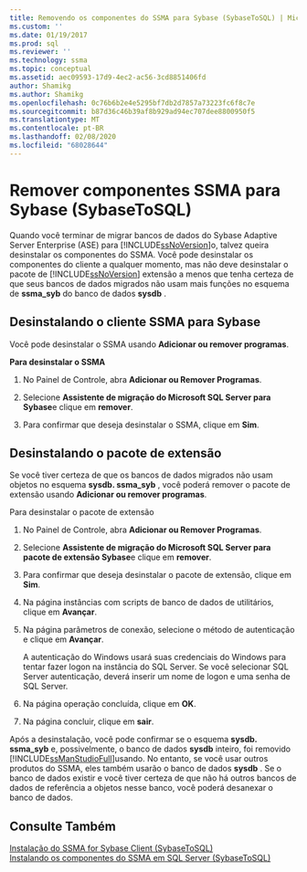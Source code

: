 ```yaml
---
title: Removendo os componentes do SSMA para Sybase (SybaseToSQL) | Microsoft Docs
ms.custom: ''
ms.date: 01/19/2017
ms.prod: sql
ms.reviewer: ''
ms.technology: ssma
ms.topic: conceptual
ms.assetid: aec09593-17d9-4ec2-ac56-3cd8851406fd
author: Shamikg
ms.author: Shamikg
ms.openlocfilehash: 0c76b6b2e4e5295bf7db2d7857a73223fc6f8c7e
ms.sourcegitcommit: b87d36c46b39af8b929ad94ec707dee8800950f5
ms.translationtype: MT
ms.contentlocale: pt-BR
ms.lasthandoff: 02/08/2020
ms.locfileid: "68028644"
---
```

# <a name="removing-ssma-for-sybase-components-sybasetosql"></a>Remover componentes SSMA para Sybase (SybaseToSQL)
Quando você terminar de migrar bancos de dados do Sybase Adaptive Server Enterprise (ASE) para [!INCLUDE[ssNoVersion](../../includes/ssnoversion-md.md)]o, talvez queira desinstalar os componentes do SSMA. Você pode desinstalar os componentes do cliente a qualquer momento, mas não deve desinstalar o pacote de [!INCLUDE[ssNoVersion](../../includes/ssnoversion-md.md)] extensão a menos que tenha certeza de que seus bancos de dados migrados não usam mais funções no esquema de **ssma_syb** do banco de dados **sysdb** .  
  
## <a name="uninstalling-the-ssma-for-sybase-client"></a>Desinstalando o cliente SSMA para Sybase  
Você pode desinstalar o SSMA usando **Adicionar ou remover programas**.  
  
**Para desinstalar o SSMA**  
  
1.  No Painel de Controle, abra **Adicionar ou Remover Programas**.  
  
2.  Selecione **Assistente de migração do Microsoft SQL Server para Sybase**e clique em **remover**.  
  
3.  Para confirmar que deseja desinstalar o SSMA, clique em **Sim**.  
  
## <a name="uninstalling-the-extension-pack"></a>Desinstalando o pacote de extensão  
Se você tiver certeza de que os bancos de dados migrados não usam objetos no esquema **sysdb. ssma_syb** , você poderá remover o pacote de extensão usando **Adicionar ou remover programas**.  
  
Para desinstalar o pacote de extensão  
  
1.  No Painel de Controle, abra **Adicionar ou Remover Programas**.  
  
2.  Selecione **Assistente de migração do Microsoft SQL Server para pacote de extensão Sybase**e clique em **remover**.  
  
3.  Para confirmar que deseja desinstalar o pacote de extensão, clique em **Sim**.  
  
4.  Na página instâncias com scripts de banco de dados de utilitários, clique em **Avançar**.  
  
5.  Na página parâmetros de conexão, selecione o método de autenticação e clique em **Avançar**.  
  
    A autenticação do Windows usará suas credenciais do Windows para tentar fazer logon na instância do SQL Server. Se você selecionar SQL Server autenticação, deverá inserir um nome de logon e uma senha de SQL Server.  
  
6.  Na página operação concluída, clique em **OK**.  
  
7.  Na página concluir, clique em **sair**.  
  
Após a desinstalação, você pode confirmar se o esquema **sysdb. ssma_syb** e, possivelmente, o banco de dados **sysdb** inteiro, foi removido [!INCLUDE[ssManStudioFull](../../includes/ssmanstudiofull-md.md)]usando. No entanto, se você usar outros produtos do SSMA, eles também usarão o banco de dados **sysdb** . Se o banco de dados existir e você tiver certeza de que não há outros bancos de dados de referência a objetos nesse banco, você poderá desanexar o banco de dados.  
  
## <a name="see-also"></a>Consulte Também  
[Instalação do SSMA for Sybase Client &#40;SybaseToSQL&#41;](../../ssma/sybase/installing-ssma-for-sybase-client-sybasetosql.md)  
[Instalando os componentes do SSMA em SQL Server &#40;SybaseToSQL&#41;](../../ssma/sybase/installing-ssma-components-on-sql-server-sybasetosql.md)  
  
